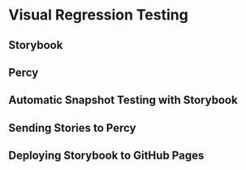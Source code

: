 
# Visual Regression Testing

## Storybook

## Percy

## Automatic Snapshot Testing with Storybook

## Sending Stories to Percy

## Deploying Storybook to GitHub Pages
